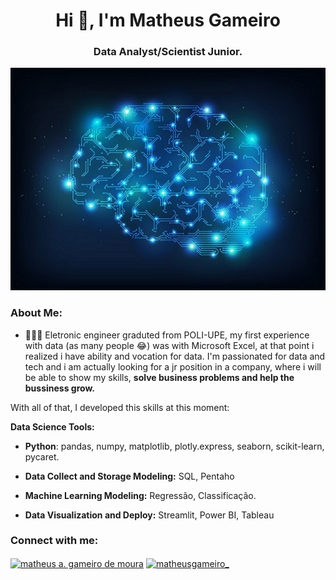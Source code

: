 <h1 align="center">Hi 👋, I'm Matheus Gameiro</h1>
<h3 align="center">Data Analyst/Scientist Junior.</h3>

<p align='center'>
    <img src='digital-brain.jpg'<
</p>

### About Me:

- 👨🏻‍💻 Eletronic engineer graduted from POLI-UPE, my first experience with data (as many people 😂) was with Microsoft Excel, at that point i realized i have ability and vocation for data. I'm passionated for data and tech and i am actually looking for a jr position in a company, where i will be able to show my skills, **solve business problems and help the bussiness grow.**

 With all of that, I developed this skills at this moment:
 
 **Data Science Tools:**
 
 * **Python**: pandas, numpy, matplotlib, plotly.express, seaborn, scikit-learn, pycaret.
 
 * **Data Collect and Storage Modeling:** SQL, Pentaho
 
 * **Machine Learning Modeling:** Regressão, Classificação.
 
 * **Data Visualization and Deploy:** Streamlit, Power BI, Tableau

<h3 align="left">Connect with me:</h3>
<p align="left">
<a href="https://linkedin.com/in/matheus-a-gameiro-de-moura-72500716a" target="blank"><img align="center" src="https://raw.githubusercontent.com/rahuldkjain/github-profile-readme-generator/master/src/images/icons/Social/linked-in-alt.svg" alt="matheus a. gameiro de moura" height="30" width="40" /></a>
<a href="https://instagram.com/matheusgameiro_" target="blank"><img align="center" src="https://raw.githubusercontent.com/rahuldkjain/github-profile-readme-generator/master/src/images/icons/Social/instagram.svg" alt="matheusgameiro_" height="30" width="40" /></a>
</p>

